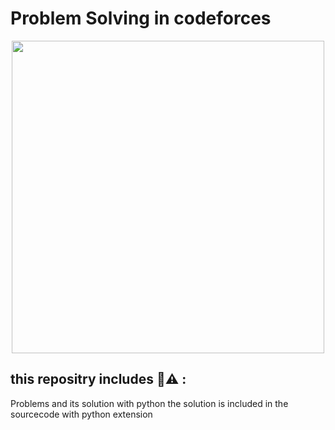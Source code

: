 # Problem Solving in codeforces

<div id="header" align="center">
  <img src="https://upload.wikimedia.org/wikipedia/commons/thumb/b/b1/Codeforces_logo.svg/2560px-Codeforces_logo.svg.png" width="500"/>
</div>

## this repositry includes 🤩⚠️ :
Problems and its solution with python
the solution is included in the sourcecode with python extension 
